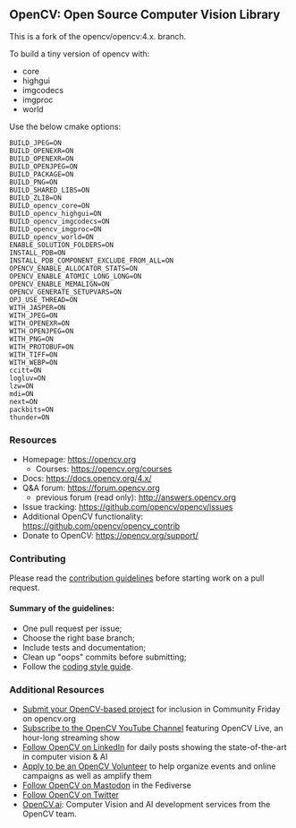 ## OpenCV: Open Source Computer Vision Library

This is a fork of the opencv/opencv:4.x. branch. 

To build a tiny version of opencv with:
* core
* highgui
* imgcodecs
* imgproc
* world

Use the below cmake options:

```
BUILD_JPEG=ON
BUILD_OPENEXR=ON
BUILD_OPENEXR=ON
BUILD_OPENJPEG=ON
BUILD_PACKAGE=ON
BUILD_PNG=ON
BUILD_SHARED_LIBS=ON
BUILD_ZLIB=ON
BUILD_opencv_core=ON
BUILD_opencv_highgui=ON
BUILD_opencv_imgcodecs=ON
BUILD_opencv_imgproc=ON
BUILD_opencv_world=ON
ENABLE_SOLUTION_FOLDERS=ON
INSTALL_PDB=ON
INSTALL_PDB_COMPONENT_EXCLUDE_FROM_ALL=ON
OPENCV_ENABLE_ALLOCATOR_STATS=ON
OPENCV_ENABLE_ATOMIC_LONG_LONG=ON
OPENCV_ENABLE_MEMALIGN=ON
OPENCV_GENERATE_SETUPVARS=ON
OPJ_USE_THREAD=ON
WITH_JASPER=ON
WITH_JPEG=ON
WITH_OPENEXR=ON
WITH_OPENJPEG=ON
WITH_PNG=ON
WITH_PROTOBUF=ON
WITH_TIFF=ON
WITH_WEBP=ON
ccitt=ON
logluv=ON
lzw=ON
mdi=ON
next=ON
packbits=ON
thunder=ON
```



### Resources

* Homepage: <https://opencv.org>
  * Courses: <https://opencv.org/courses>
* Docs: <https://docs.opencv.org/4.x/>
* Q&A forum: <https://forum.opencv.org>
  * previous forum (read only): <http://answers.opencv.org>
* Issue tracking: <https://github.com/opencv/opencv/issues>
* Additional OpenCV functionality: <https://github.com/opencv/opencv_contrib>
* Donate to OpenCV: <https://opencv.org/support/>


### Contributing

Please read the [contribution guidelines](https://github.com/opencv/opencv/wiki/How_to_contribute) before starting work on a pull request.

#### Summary of the guidelines:

* One pull request per issue;
* Choose the right base branch;
* Include tests and documentation;
* Clean up "oops" commits before submitting;
* Follow the [coding style guide](https://github.com/opencv/opencv/wiki/Coding_Style_Guide).

### Additional Resources

* [Submit your OpenCV-based project](https://form.jotform.com/233105358823151) for inclusion in Community Friday on opencv.org
* [Subscribe to the OpenCV YouTube Channel](http://youtube.com/@opencvofficial) featuring OpenCV Live, an hour-long streaming show
* [Follow OpenCV on LinkedIn](http://linkedin.com/company/opencv/) for daily posts showing the state-of-the-art in computer vision & AI
* [Apply to be an OpenCV Volunteer](https://form.jotform.com/232745316792159) to help organize events and online campaigns as well as amplify them
* [Follow OpenCV on Mastodon](http://mastodon.social/@opencv) in the Fediverse
* [Follow OpenCV on Twitter](https://twitter.com/opencvlive)
* [OpenCV.ai](https://opencv.ai): Computer Vision and AI development services from the OpenCV team.
